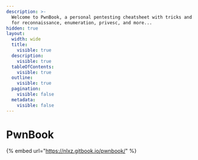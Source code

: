 ```yaml
---
description: >-
  Welcome to PwnBook, a personal pentesting cheatsheet with tricks and scripts
  for reconnaissance, enumeration, privesc, and more...
hidden: true
layout:
  width: wide
  title:
    visible: true
  description:
    visible: true
  tableOfContents:
    visible: true
  outline:
    visible: true
  pagination:
    visible: false
  metadata:
    visible: false
---
```


# PwnBook

{% embed url="https://nlxz.gitbook.io/pwnbook/" %}

